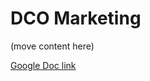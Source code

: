 # DCO Marketing

(move content here)

[Google Doc link](https://docs.google.com/document/d/1bJqC47Skxf3OABKUxRQxIf1nT9M7Q6AsDijs-X6Yt7A/edit)
